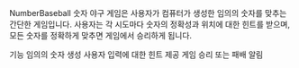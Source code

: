 NumberBaseball
숫자 야구 게임은 사용자가 컴퓨터가 생성한 임의의 숫자를 맞추는 간단한 게임입니다. 사용자는 각 시도마다 숫자의 정확성과 위치에 대한 힌트를 받으며, 모든 숫자를 정확하게 맞추면 게임에서 승리하게 됩니다.

기능
임의의 숫자 생성
사용자 입력에 대한 힌트 제공
게임 승리 또는 패배 알림
